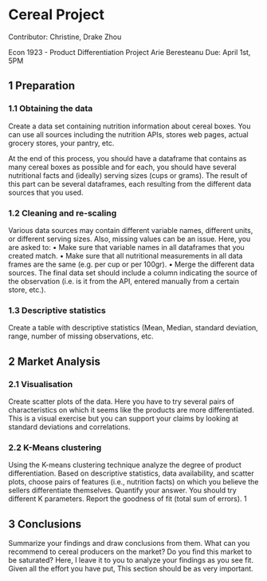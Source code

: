 # Cereal Project

Contributor: Christine, Drake Zhou

Econ 1923 - Product Differentiation Project
Arie Beresteanu
Due: April 1st, 5PM
## 1 Preparation
### 1.1 Obtaining the data
Create a data set containing nutrition information about cereal boxes. You
can use all sources including the nutrition APIs, stores web pages, actual
grocery stores, your pantry, etc.

At the end of this process, you should have a dataframe that contains as
many cereal boxes as possible and for each, you should have several nutritional facts and (ideally) serving sizes (cups or grams).
The result of this part can be several dataframes, each resulting from the
different data sources that you used.

### 1.2 Cleaning and re-scaling
Various data sources may contain different variable names, different units, or
different serving sizes. Also, missing values can be an issue. Here, you are
asked to:
• Make sure that variable names in all dataframes that you created
match.
• Make sure that all nutritional measurements in all data frames are the
same (e.g. per cup or per 100gr).
• Merge the different data sources.
The final data set should include a column indicating the source of the
observation (i.e. is it from the API, entered manually from a certain store,
etc.).

### 1.3 Descriptive statistics
Create a table with descriptive statistics (Mean, Median, standard deviation,
range, number of missing observations, etc.

## 2 Market Analysis
### 2.1 Visualisation
Create scatter plots of the data. Here you have to try several pairs of characteristics on which it seems like the products are more differentiated. This
is a visual exercise but you can support your claims by looking at standard
deviations and correlations.

### 2.2 K-Means clustering
Using the K-means clustering technique analyze the degree of product differentiation. Based on descriptive statistics, data availability, and scatter plots,
choose pairs of features (i.e., nutrition facts) on which you believe the sellers
differentiate themselves. Quantify your answer. You should try different K
parameters. Report the goodness of fit (total sum of errors). 1

## 3 Conclusions
Summarize your findings and draw conclusions from them. What can you
recommend to cereal producers on the market? Do you find this market to
be saturated? Here, I leave it to you to analyze your findings as you see fit.
Given all the effort you have put, This section should be as very important.